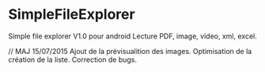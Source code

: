 # SimpleFileExplorer

Simple file explorer V1.0 pour android
Lecture PDF, image, video, xml, excel.

// MAJ 15/07/2015
Ajout de la prévisualition des images.
Optimisation de la création de la liste.
Correction de bugs.
